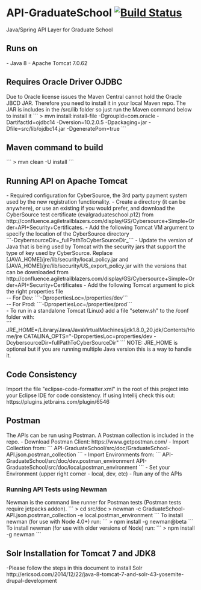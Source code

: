 # API-GraduateSchool [![Build Status](http://ec2-54-165-8-77.compute-1.amazonaws.com/buildStatus/icon?job=Dev-Env-API-GraduateSchool)](http://ec2-54-165-8-77.compute-1.amazonaws.com/job/Dev-Env-API-GraduateSchool)
Java/Spring API Layer for Graduate School

<h2>Runs on</h2>
- Java 8
- Apache Tomcat 7.0.62

<h2>Requires Oracle Driver OJDBC </h2>
Due to Oracle license issues the Maven Central cannot hold the Oracle JBCD JAR.  Therefore you need to
install it in your local Maven repo.  The JAR is includes in the /src/lib folder so just run the Maven
command below to install it
```
> mvn install:install-file -DgroupId=com.oracle -DartifactId=ojdbc14 -Dversion=10.2.0.5 -Dpackaging=jar -Dfile=src/lib/ojdbc14.jar -DgeneratePom=true
```

<h2>Maven command to build</h2>
```
> mvn clean -U install
```

<h2>Running API on Apache Tomcat</h2>
- Required configuration for CyberSource, the 3rd party payment system used by the new registration functionality.
  - Create a directory (it can be anywhere), or use an existing if you would prefer, and download the CyberSource test certificate (evalgraduateschool.p12) from http://confluence.agiletrailblazers.com/display/GS/Cybersource+Simple+Order+API+Security+Certificates.
  - Add the following Tomcat VM argument to specify the location of the CyberSource directory<br/>
  ```-DcybersourceDir=_fullPathToCyberSourceDir_```
  - Update the version of Java that is being used by Tomcat with the security jars that support the type of key used by CyberSource.  Replace [JAVA_HOME]/jre/lib/security/local_policy.jar and [JAVA_HOME]/jre/lib/security/US_export_policy.jar with the versions that can be downloaded from http://confluence.agiletrailblazers.com/display/GS/Cybersource+Simple+Order+API+Security+Certificates
- Add the following Tomcat argument to pick the right properties file<br/>
-- For Dev:  ```-DpropertiesLoc=/properties/dev```<br/>
-- For Prod: ```-DpropertiesLoc=/properties/prod```<br/>
- To run in a standalone Tomcat (Linux) add a file "setenv.sh" to the /conf folder with:</br>
```
JRE_HOME=/Library/Java/JavaVirtualMachines/jdk1.8.0_20.jdk/Contents/Home/jre
CATALINA_OPTS="-DpropertiesLoc=properties/dev -DcybersourceDir=fullPathToCyberSourceDir"
```
NOTE: JRE_HOME is optional but if you are running multiple Java version this is a way to handle it.

<h2>Code Consistency</h2>
Import the file "eclipse-code-formatter.xml" in the root of this project into your Eclipse IDE for code consistency.  If using Intellij check this out: https://plugins.jetbrains.com/plugin/6546

<h2>Postman</h2>
The APIs can be run using Postman.  A Postman collection is included in the repo.
- Download Postman Client: https://www.getpostman.com/
- Import Collection from:
```
API-GraduateSchool/src/doc/GraduateSchool-API.json.postman_collection
```
- Import Environments from:
```
API-GraduateSchool/src/doc/dev.postman_environment
API-GraduateSchool/src/doc/local.postman_environment
```
- Set your Environment (upper right corner - local, dev, etc)
- Run any of the APIs
<h3>Running API Tests using Newman</h3>
Newman is the command line runner for Postman tests (Postman tests require jetpacks addon).
```
> cd src/doc
> newman -c GraduateSchool-API.json.postman_collection -e local.postman_environment
```
To install newman (for use with Node 4.0+) run:
```
> npm install -g newman@beta
```
To install newman (for use with older versions of Node) run:
```
> npm install -g newman
```

<h2>Solr Installation for Tomcat 7 and JDK8</h2>
-Please follow the steps in this document to install Solr
http://ericsod.com/2014/12/22/java-8-tomcat-7-and-solr-43-yosemite-drupal-development
